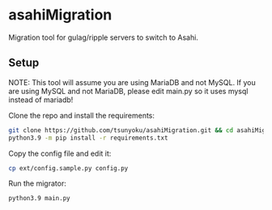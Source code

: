 # asahiMigration
Migration tool for gulag/ripple servers to switch to Asahi.

## Setup

NOTE: This tool will assume you are using MariaDB and not MySQL. If you are using MySQL and not MariaDB, please edit main.py so it uses mysql instead of mariadb!

Clone the repo and install the requirements:

```bash
git clone https://github.com/tsunyoku/asahiMigration.git && cd asahiMigration
python3.9 -m pip install -r requirements.txt
```

Copy the config file and edit it:

```bash
cp ext/config.sample.py config.py
```

Run the migrator:

```bash
python3.9 main.py
```